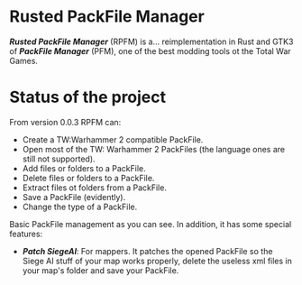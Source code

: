 # Rusted PackFile Manager
***Rusted PackFile Manager*** (RPFM) is a... reimplementation in Rust and GTK3 of ***PackFile Manager*** (PFM), one of the best modding tools ot the Total War Games.

# Status of the project
From version 0.0.3 RPFM can:
* Create a TW:Warhammer 2 compatible PackFile.
* Open most of the TW: Warhammer 2 PackFiles (the language ones are still not supported).
* Add files or folders to a PackFile.
* Delete files or folders to a PackFile.
* Extract files ot folders from a PackFile.
* Save a PackFile (evidently).
* Change the type of a PackFile.

Basic PackFile management as you can see. In addition, it has some special features:
* ***Patch SiegeAI***: For mappers. It patches the opened PackFile so the Siege AI stuff of your map works properly, delete the useless xml files in your map's folder and save your PackFile.